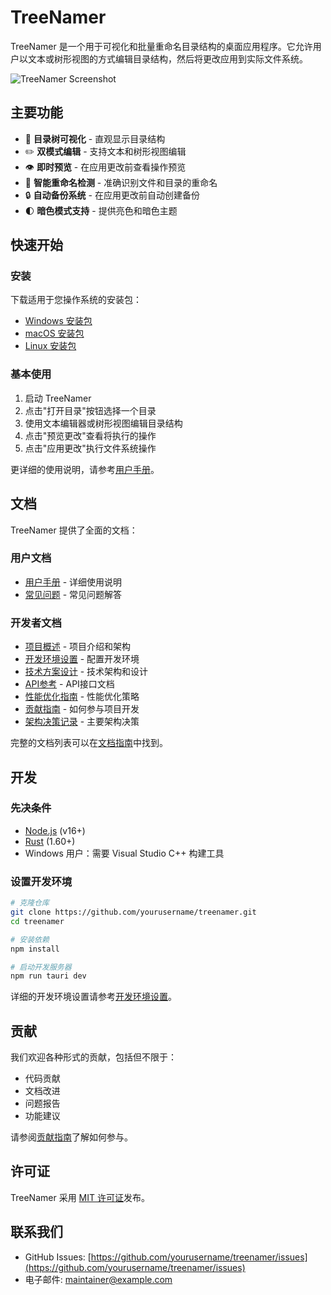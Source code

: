 # TreeNamer

TreeNamer 是一个用于可视化和批量重命名目录结构的桌面应用程序。它允许用户以文本或树形视图的方式编辑目录结构，然后将更改应用到实际文件系统。

![TreeNamer Screenshot](./screenshots/treenamer-main.png)

## 主要功能

- 📁 **目录树可视化** - 直观显示目录结构
- ✏️ **双模式编辑** - 支持文本和树形视图编辑
- 👁️ **即时预览** - 在应用更改前查看操作预览
- 🔄 **智能重命名检测** - 准确识别文件和目录的重命名
- 🔒 **自动备份系统** - 在应用更改前自动创建备份
- 🌓 **暗色模式支持** - 提供亮色和暗色主题

## 快速开始

### 安装

下载适用于您操作系统的安装包：

- [Windows 安装包](https://github.com/yourusername/treenamer/releases/latest)
- [macOS 安装包](https://github.com/yourusername/treenamer/releases/latest)
- [Linux 安装包](https://github.com/yourusername/treenamer/releases/latest)

### 基本使用

1. 启动 TreeNamer
2. 点击"打开目录"按钮选择一个目录
3. 使用文本编辑器或树形视图编辑目录结构
4. 点击"预览更改"查看将执行的操作
5. 点击"应用更改"执行文件系统操作

更详细的使用说明，请参考[用户手册](docs/20-user-manual.md)。

## 文档

TreeNamer 提供了全面的文档：

### 用户文档

- [用户手册](docs/20-user-manual.md) - 详细使用说明
- [常见问题](docs/21-faq.md) - 常见问题解答

### 开发者文档

- [项目概述](docs/01-project-overview.md) - 项目介绍和架构
- [开发环境设置](docs/02-development-setup.md) - 配置开发环境
- [技术方案设计](docs/10-technical-solution-design.md) - 技术架构和设计
- [API参考](docs/11-api-reference.md) - API接口文档
- [性能优化指南](docs/12-performance-optimization.md) - 性能优化策略
- [贡献指南](docs/30-contributing-guide.md) - 如何参与项目开发
- [架构决策记录](docs/31-architecture-decision-records.md) - 主要架构决策

完整的文档列表可以在[文档指南](docs/00-documentation-guide.md)中找到。

## 开发

### 先决条件

- [Node.js](https://nodejs.org/) (v16+)
- [Rust](https://www.rust-lang.org/tools/install) (1.60+)
- Windows 用户：需要 Visual Studio C++ 构建工具

### 设置开发环境

```bash
# 克隆仓库
git clone https://github.com/yourusername/treenamer.git
cd treenamer

# 安装依赖
npm install

# 启动开发服务器
npm run tauri dev
```

详细的开发环境设置请参考[开发环境设置](docs/02-development-setup.md)。

## 贡献

我们欢迎各种形式的贡献，包括但不限于：

- 代码贡献
- 文档改进
- 问题报告
- 功能建议

请参阅[贡献指南](docs/30-contributing-guide.md)了解如何参与。

## 许可证

TreeNamer 采用 [MIT 许可证](LICENSE)发布。

## 联系我们

- GitHub Issues: [https://github.com/yourusername/treenamer/issues](https://github.com/yourusername/treenamer/issues)
- 电子邮件: [maintainer@example.com](mailto:maintainer@example.com)
